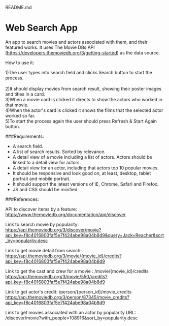 README.md


# Web Search App


An app to search movies and actors associated with them, and their featured works. It uses The Movie DBs API (https://developers.themoviedb.org/3/getting-started) as the data source.  

How to use it:  <br />

1)The user types into search field and clicks Search button to start the process. <br />  
2)It should display movies from search result, showing their poster images and titles in a card. <br /> 
3)When a movie card is clicked it directs to show the actors who worked in that movie. <br />
4)When the actor's card is clicked it shows the films that the selected actor worked so far.  <br /> 
5)To start the process again the user should press Refresh & Start Again button. <br />       




###Requirements:

* A search field.
* A list of search results. Sorted by relevance.
* A detail view of a movie including a list of actors. Actors should be linked to a detail
view for actors.
*  A detail view for an actor, including that actors top 10 popular movies.
*  It should be responsive and look good on, at least, desktop, tablet portrait and mobile
portrait.
*  It should support the latest versions of IE, Chrome, Safari and Firefox.
*  JS and CSS should be minified.

###References:

API to discover items by a feature:
https://www.themoviedb.org/documentation/api/discover

Link to search movie by popularity:
https://api.themoviedb.org/3/discover/movie?api_key=f8c4016803faf5e7f424abe98a04b8d9&query=Jack+Reacher&sort_by=popularity.desc

Link to get movie detail from search:
https://api.themoviedb.org/3/movie/{movie_id}/credits?api_key=f8c4016803faf5e7f424abe98a04b8d9

Link to get the cast and crew for a movie : /movie/{movie_id}/credits
https://api.themoviedb.org/3/movie/550/credits?api_key=f8c4016803faf5e7f424abe98a04b8d9

Link to get actor's credit: /person/{person_id}/movie_credits
https://api.themoviedb.org/3/person/87345/movie_credits?api_key=f8c4016803faf5e7f424abe98a04b8d9

Link to get movies associated with an actor by popularity
URL: /discover/movie?with_people=108916&sort_by=popularity.desc

